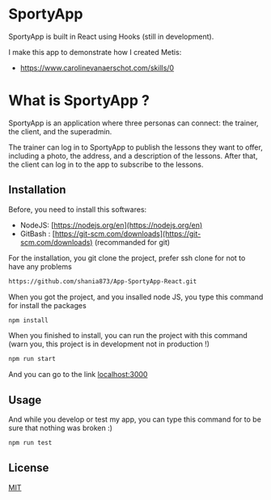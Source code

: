 # SportyApp

SportyApp is built in React using Hooks (still in development).

I make this app to demonstrate how I created Metis:

- https://www.carolinevanaerschot.com/skills/0

# What is SportyApp ?

SportyApp is an application where three personas can connect: the trainer, the client, and the superadmin.

The trainer can log in to SportyApp to publish the lessons they want to offer, including a photo, the address, and a description of the lessons. After that, the client can log in to the app to subscribe to the lessons.

<!-- Demo : https://shania873.github.io/Movie-App/ -->

## Installation

Before, you need to install this softwares:

- NodeJS: [https://nodejs.org/en](https://nodejs.org/en)
- GitBash : [https://git-scm.com/downloads](https://git-scm.com/downloads) (recommanded for git)

For the installation, you git clone the project, prefer ssh clone for not to have any problems

```bash
https://github.com/shania873/App-SportyApp-React.git
```

When you got the project, and you insalled node JS, you type this command for install the packages

```bash
npm install
```

When you finished to install, you can run the project with this command (warn you, this project is in development not in production !)

```bash
npm run start
```

And you can go to the link [localhost:3000](http://localhost:3000/)

## Usage

And while you develop or test my app, you can type this command for to be sure that nothing was broken :)

```bash
npm run test
```

## License

[MIT](https://choosealicense.com/licenses/mit/)
